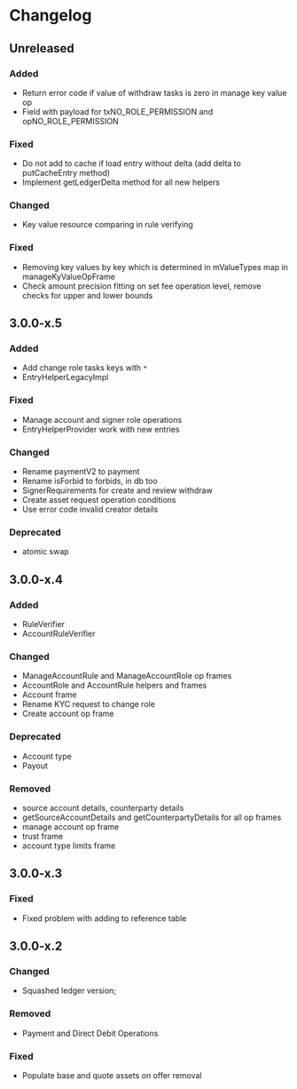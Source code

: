 # Changelog

## Unreleased

### Added

* Return error code if value of withdraw tasks is zero in manage key value op
* Field with payload for txNO_ROLE_PERMISSION and opNO_ROLE_PERMISSION

### Fixed

* Do not add to cache if load entry without delta (add delta to putCacheEntry method)
* Implement getLedgerDelta method for all new helpers

### Changed

* Key value resource comparing in rule verifying

### Fixed

* Removing key values by key which is determined in mValueTypes map in manageKyValueOpFrame
* Check amount precision fitting on set fee operation level, remove checks for upper and lower bounds

## 3.0.0-x.5

### Added

* Add change role tasks keys with `*`
* EntryHelperLegacyImpl

### Fixed

* Manage account and signer role operations
* EntryHelperProvider work with new entries

### Changed

* Rename paymentV2 to payment
* Rename isForbid to forbids, in db too
* SignerRequirements for create and review withdraw
* Create asset request operation conditions
* Use error code invalid creator details

### Deprecated

* atomic swap

## 3.0.0-x.4

### Added

* RuleVerifier
* AccountRuleVerifier

### Changed

* ManageAccountRule and ManageAccountRole op frames
* AccountRole and AccountRule helpers and frames
* Account frame
* Rename KYC request to change role
* Create account op frame

### Deprecated

* Account type
* Payout

### Removed

* source account details, counterparty details
* getSourceAccountDetails and getCounterpartyDetails for all op frames
* manage account op frame
* trust frame
* account type limits frame

## 3.0.0-x.3

### Fixed

* Fixed problem with adding to reference table

## 3.0.0-x.2

### Changed

* Squashed ledger version;

### Removed

* Payment and Direct Debit Operations

### Fixed

* Populate base and quote assets on offer removal
